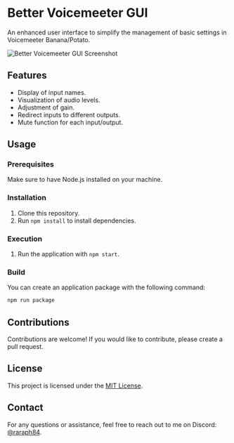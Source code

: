 # Better Voicemeeter GUI

An enhanced user interface to simplify the management of basic settings in Voicemeeter Banana/Potato.

![Better Voicemeeter GUI Screenshot](https://files.raraph.fr/better-voicemeeter-gui-screenshot.png)

## Features

- Display of input names.
- Visualization of audio levels.
- Adjustment of gain.
- Redirect inputs to different outputs.
- Mute function for each input/output.

## Usage

### Prerequisites

Make sure to have Node.js installed on your machine.

### Installation

1. Clone this repository.
2. Run `npm install` to install dependencies.

### Execution

1. Run the application with `npm start`.

### Build

You can create an application package with the following command:

```bash
npm run package
```

## Contributions

Contributions are welcome! If you would like to contribute, please create a pull request.

## License

This project is licensed under the [MIT License](LICENSE).

## Contact

For any questions or assistance, feel free to reach out to me on Discord: [@raraph84](https://discord.com/users/486801186419245060).
